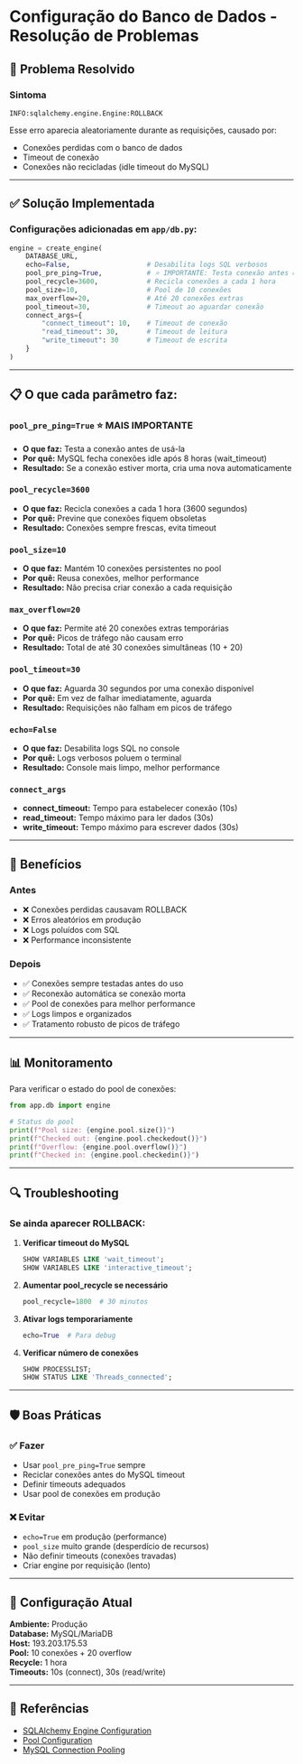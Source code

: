 # Configuração do Banco de Dados - Resolução de Problemas

## 🔧 Problema Resolvido

### Sintoma
```
INFO:sqlalchemy.engine.Engine:ROLLBACK
```

Esse erro aparecia aleatoriamente durante as requisições, causado por:
- Conexões perdidas com o banco de dados
- Timeout de conexão
- Conexões não recicladas (idle timeout do MySQL)

---

## ✅ Solução Implementada

### Configurações adicionadas em `app/db.py`:

```python
engine = create_engine(
    DATABASE_URL, 
    echo=False,                   # Desabilita logs SQL verbosos
    pool_pre_ping=True,           # ⭐ IMPORTANTE: Testa conexão antes de usar
    pool_recycle=3600,            # Recicla conexões a cada 1 hora
    pool_size=10,                 # Pool de 10 conexões
    max_overflow=20,              # Até 20 conexões extras
    pool_timeout=30,              # Timeout ao aguardar conexão
    connect_args={
        "connect_timeout": 10,    # Timeout de conexão
        "read_timeout": 30,       # Timeout de leitura
        "write_timeout": 30       # Timeout de escrita
    }
)
```

---

## 📋 O que cada parâmetro faz:

### `pool_pre_ping=True` ⭐ MAIS IMPORTANTE
- **O que faz:** Testa a conexão antes de usá-la
- **Por quê:** MySQL fecha conexões idle após 8 horas (wait_timeout)
- **Resultado:** Se a conexão estiver morta, cria uma nova automaticamente

### `pool_recycle=3600`
- **O que faz:** Recicla conexões a cada 1 hora (3600 segundos)
- **Por quê:** Previne que conexões fiquem obsoletas
- **Resultado:** Conexões sempre frescas, evita timeout

### `pool_size=10`
- **O que faz:** Mantém 10 conexões persistentes no pool
- **Por quê:** Reusa conexões, melhor performance
- **Resultado:** Não precisa criar conexão a cada requisição

### `max_overflow=20`
- **O que faz:** Permite até 20 conexões extras temporárias
- **Por quê:** Picos de tráfego não causam erro
- **Resultado:** Total de até 30 conexões simultâneas (10 + 20)

### `pool_timeout=30`
- **O que faz:** Aguarda 30 segundos por uma conexão disponível
- **Por quê:** Em vez de falhar imediatamente, aguarda
- **Resultado:** Requisições não falham em picos de tráfego

### `echo=False`
- **O que faz:** Desabilita logs SQL no console
- **Por quê:** Logs verbosos poluem o terminal
- **Resultado:** Console mais limpo, melhor performance

### `connect_args`
- **connect_timeout:** Tempo para estabelecer conexão (10s)
- **read_timeout:** Tempo máximo para ler dados (30s)
- **write_timeout:** Tempo máximo para escrever dados (30s)

---

## 🚀 Benefícios

### Antes
- ❌ Conexões perdidas causavam ROLLBACK
- ❌ Erros aleatórios em produção
- ❌ Logs poluídos com SQL
- ❌ Performance inconsistente

### Depois
- ✅ Conexões sempre testadas antes do uso
- ✅ Reconexão automática se conexão morta
- ✅ Pool de conexões para melhor performance
- ✅ Logs limpos e organizados
- ✅ Tratamento robusto de picos de tráfego

---

## 📊 Monitoramento

Para verificar o estado do pool de conexões:

```python
from app.db import engine

# Status do pool
print(f"Pool size: {engine.pool.size()}")
print(f"Checked out: {engine.pool.checkedout()}")
print(f"Overflow: {engine.pool.overflow()}")
print(f"Checked in: {engine.pool.checkedin()}")
```

---

## 🔍 Troubleshooting

### Se ainda aparecer ROLLBACK:

1. **Verificar timeout do MySQL**
   ```sql
   SHOW VARIABLES LIKE 'wait_timeout';
   SHOW VARIABLES LIKE 'interactive_timeout';
   ```

2. **Aumentar pool_recycle se necessário**
   ```python
   pool_recycle=1800  # 30 minutos
   ```

3. **Ativar logs temporariamente**
   ```python
   echo=True  # Para debug
   ```

4. **Verificar número de conexões**
   ```sql
   SHOW PROCESSLIST;
   SHOW STATUS LIKE 'Threads_connected';
   ```

---

## 🛡️ Boas Práticas

### ✅ Fazer
- Usar `pool_pre_ping=True` sempre
- Reciclar conexões antes do MySQL timeout
- Definir timeouts adequados
- Usar pool de conexões em produção

### ❌ Evitar
- `echo=True` em produção (performance)
- `pool_size` muito grande (desperdício de recursos)
- Não definir timeouts (conexões travadas)
- Criar engine por requisição (lento)

---

## 📝 Configuração Atual

**Ambiente:** Produção  
**Database:** MySQL/MariaDB  
**Host:** 193.203.175.53  
**Pool:** 10 conexões + 20 overflow  
**Recycle:** 1 hora  
**Timeouts:** 10s (connect), 30s (read/write)  

---

## 🔗 Referências

- [SQLAlchemy Engine Configuration](https://docs.sqlalchemy.org/en/20/core/engines.html)
- [Pool Configuration](https://docs.sqlalchemy.org/en/20/core/pooling.html)
- [MySQL Connection Pooling](https://dev.mysql.com/doc/refman/8.0/en/connection-pooling.html)
